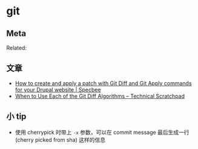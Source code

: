 git
===

## Meta

Related:


## 文章

- [How to create and apply a patch with Git Diff and Git Apply commands for your Drupal website | Specbee](https://www.specbee.com/blogs/how-create-and-apply-patch-git-diff-and-git-apply-commands-your-drupal-website)
- [When to Use Each of the Git Diff Algorithms – Technical Scratchpad](https://luppeng.wordpress.com/2020/10/10/when-to-use-each-of-the-git-diff-algorithms/)

## 小 tip

- 使用 cherrypick 时带上 `-x` 参数，可以在 commit message 最后生成一行 (cherry picked from sha) 这样的信息 
